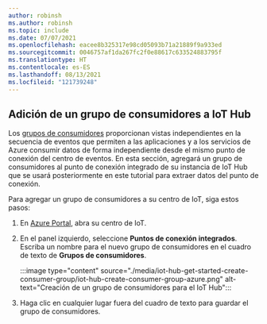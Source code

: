 ```yaml
---
author: robinsh
ms.author: robinsh
ms.topic: include
ms.date: 07/07/2021
ms.openlocfilehash: eacee8b325317e98cd05093b71a21889f9a933ed
ms.sourcegitcommit: 0046757af1da267fc2f0e88617c633524883795f
ms.translationtype: HT
ms.contentlocale: es-ES
ms.lasthandoff: 08/13/2021
ms.locfileid: "121739248"
---
```

## <a name="add-a-consumer-group-to-your-iot-hub"></a>Adición de un grupo de consumidores a IoT Hub

Los [grupos de consumidores](../articles/event-hubs/event-hubs-features.md#event-consumers) proporcionan vistas independientes en la secuencia de eventos que permiten a las aplicaciones y a los servicios de Azure consumir datos de forma independiente desde el mismo punto de conexión del centro de eventos. En esta sección, agregará un grupo de consumidores al punto de conexión integrado de su instancia de IoT Hub que se usará posteriormente en este tutorial para extraer datos del punto de conexión.

Para agregar un grupo de consumidores a su centro de IoT, siga estos pasos:

1. En [Azure Portal](https://portal.azure.com/), abra su centro de IoT.

1. En el panel izquierdo, seleccione **Puntos de conexión integrados**. Escriba un nombre para el nuevo grupo de consumidores en el cuadro de texto de **Grupos de consumidores**. 

   :::image type="content" source="./media/iot-hub-get-started-create-consumer-group/iot-hub-create-consumer-group-azure.png" alt-text="Creación de un grupo de consumidores para el IoT Hub":::

1. Haga clic en cualquier lugar fuera del cuadro de texto para guardar el grupo de consumidores.